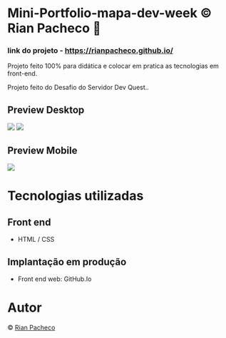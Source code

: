 # Mini-Portfolio-mapa-dev-week &copy; Rian Pacheco 🚀

### link do projeto - https://rianpacheco.github.io/

 Projeto feito 100% para didática e colocar em pratica as tecnologias em front-end.

 Projeto feito do Desafio do Servidor Dev Quest..

## Preview Desktop

<img src="imagems/Preview-Desktop.PNG">
<img src="imagems/Preview-Desktop(2).PNG">

## Preview Mobile

<img src="Imagens/Preview-Mobile.PNG">

# Tecnologias utilizadas

## Front end
- HTML / CSS 

## Implantação em produção
- Front end web: GitHub.Io

# Autor

&copy; <a href="https://www.linkedin.com/in/rian-pacheco/"> Rian Pacheco</a>
